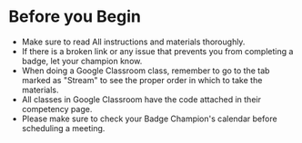 # Before you Begin

* Make sure to read All instructions and materials thoroughly. 
* If there is a broken link or any issue that prevents you from completing a badge, let your champion know.
* When doing a Google Classroom class, remember to go to the tab marked as "Stream" to see the proper order in which to take the materials. 
* All classes in Google Classroom have the code attached in their competency page. 
* Please make sure to check your Badge Champion's calendar before scheduling a meeting. 